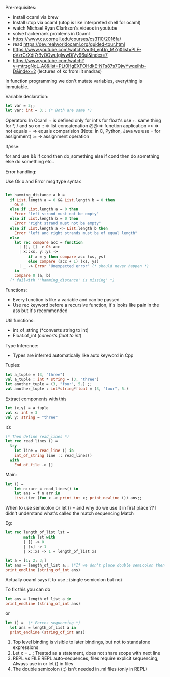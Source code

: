 
Pre-requisites:
- Install ocaml via brew
- Install utop via ocaml (utop is like interpreted shell for ocaml)
- watch Michael Ryan Clarkson's videos in youtube
- solve hackerrank problems in Ocaml
- https://www.cs.cornell.edu/courses/cs3110/2016fa/
- read https://dev.realworldocaml.org/guided-tour.html
- https://www.youtube.com/watch?v=36_epDp_MZg&list=PLF-pVzrCrXdj7rBvOOwulglwwDjVy96uI&index=7
- https://www.youtube.com/watch?v=mtrzgNqL_A8&list=PLt0HgEXFOHdkE-NTs87s7QjwYwqeihb-D&index=2 (lectures of kc from iit madras)

In function programming we don't mutate variables, everything is immutable.

Variable declaration:
```ocaml
let var = 3;;
let var: int = 3;; (* Both are same *)
```

Operators:
In Ocaml + is defined only for int's for float's use +. same thing for *, / and so on
:: => list concatenation
@@ => function application
<> => not equals
=  => equals comparision (Note: In C, Python, Java we use = for assignment)
:= => assignment operation

If/else:

for and use &&
if cond then
  do_something
else if cond then
  do something
else
  do something etc..

Error handling:

Use Ok x and Error msg type syntax
```ocaml

let hamming_distance a b =
  if List.length a = 0 && List.length b = 0 then
    Ok 0
  else if List.length a = 0 then
    Error "left strand must not be empty"
  else if List.length b = 0 then
    Error "right strand must not be empty"
  else if List.length a <> List.length b then
    Error "left and right strands must be of equal length"
  else
    let rec compare acc = function
      | [], [] -> Ok acc
      | x::xs, y::ys ->
          if x = y then compare acc (xs, ys)
          else compare (acc + 1) (xs, ys)
      | _ -> Error "Unexpected error" (* should never happen *)
    in
    compare 0 (a, b)
  (* failwith "'hamming_distance' is missing" *)

```

Functions:
- Every function is like a variable and can be passed
- Use rec keyword before a recursive function, it's looks like pain in the ass but it's recommended

Util functions:
- int_of_string (*converts string to int)
- Float.of_int (*converts float to int*)

Type Inference:
- Types are inferred automatically like auto keyword in Cpp

Tuples:

```ocaml
let a_tuple = (3, "three")
val a_tuple : int * string = (3, "three")
let another_tuple = (3, "four", 5.) ;;
val another_tuple : int*string*float = (3, "four", 5.)
```

Extract components with this
```ocaml
let (x,y) = a_tuple
val x: int = 3
val y: string = "three"
```

IO:

```ocaml
(* Then define read_lines *)
let rec read_lines () =
  try
    let line = read_line () in
    int_of_string line :: read_lines()
  with
    End_of_file -> []
```

Main:

```ocaml
let () =
    let n::arr = read_lines() in
    let ans = f n arr in
    List.iter (fun x -> print_int x; print_newline ()) ans;;
```

When to use semicolon or let () = and why do we use it in first place ??
I didn't understand what's called the match sequencing Match

Eg:

```ocaml
let rec length_of_list lst =
        match lst with
        | [] -> 0
        | [x] -> 1
        | x::xs -> 1 + length_of_list xs

let a = [1; 2; 3;]
let ans = length_of_list a;; (*If we don't place double semicolon then this program will fail saying ans is not Bound*)
print_endline (string_of_int ans)
```

Actually ocaml says it to use ; (single semicolon but no)

To fix this you can do

```ocaml
let ans = length_of_list a in
print_endline (string_of_int ans)
```

or

```ocaml
let () =  (* Forces sequencing *)
  let ans = length_of_list a in
  print_endline (string_of_int ans)
```

1. Top level binding is visible to later bindings, but not to standalone expressions
2. Let x = ...; Treated as a statement, does not share scope with next line
3. REPL vs FILE REPL auto-sequences, files require explicit sequencing, Always use in or let () in files
4. The double semicolon (;;) isn't needed in .ml files (only in REPL)
